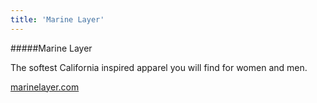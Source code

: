 ```yaml
---
title: 'Marine Layer'
---
```


#####Marine Layer

The softest California inspired apparel you will find for women and men.

<a href="https://www.marinelayer.com/" target="_blank">marinelayer.com</a>
